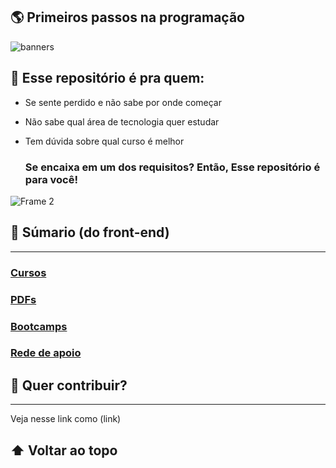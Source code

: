 ## 🌎 Primeiros passos na programação

![banners](https://user-images.githubusercontent.com/94902491/143292765-c054199e-1345-465f-8461-b4456e216121.png)

## 👀 Esse repositório é pra quem:

- Se sente perdido e não sabe por onde começar
- Não sabe qual área de tecnologia quer estudar
- Tem dúvida sobre qual curso é melhor

    ### Se encaixa em um dos requisitos? Então, Esse repositório é para você!


![Frame 2](https://user-images.githubusercontent.com/94902491/143306250-a8a75bab-4a72-4568-9205-ca9c87dfc7c9.png)

## 📗 Súmario (do front-end)
---
###  [Cursos](./front-end-cursos.md)
### [PDFs](./front-end-PDFs.md)
### [Bootcamps](./front-end-bootcamps.md)
### [Rede de apoio](./front-end-rede-de-apoio) 

## 📝 Quer contribuir? 
---

Veja nesse link como (link)

## ⬆️ Voltar ao topo
